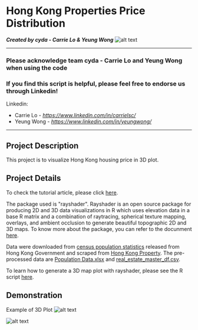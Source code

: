 # Hong Kong Properties Price Distribution
*<b>Created by cyda - Carrie Lo & Yeung Wong</b>*
![alt text](https://2.bp.blogspot.com/-JDCofS2Pvic/WxQCv_XstyI/AAAAAAAAABM/rWHKnG4ItnMULgmO_tWAuGTNL6kAexJlACK4BGAYYCw/s1000/tight%2Bbanner.png)

---------------------------------------------------------------------------------------------
### Please acknowledge <b>team cyda - Carrie Lo and Yeung Wong</b> when using the code

### If you find this script is helpful, please feel free to endorse us through Linkedin!
Linkedin:

* Carrie Lo - *https://www.linkedin.com/in/carrielsc/*
* Yeung Wong - *https://www.linkedin.com/in/yeungwong/*
---------------------------------------------------------------------------------------------
## Project Description
This project is to visualize Hong Kong housing price in 3D plot.

## Project Details
To check the tutorial article, please click [here](https://towardsdatascience.com/introducing-3d-ggplots-with-rayshader-r-c61e27c6f0e9?source=friends_link&sk=211866db685b04d913e760d6f67d9ec2).

The package used is "rayshader". Rayshader is an open source package for producing 2D and 3D data visualizations in R which uses elevation data in a base R matrix and a combination of raytracing, spherical texture mapping, overlays, and ambient occlusion to generate beautiful topographic 2D and 3D maps. To know more about the package, you can refer to the docunment [here](https://www.rayshader.com/).

Data were downloaded from [census population statistics](https://www.censtatd.gov.hk/hkstat/sub/sp150.jsp?productCode=B1130301) released from Hong Kong Government and scraped from [Hong Kong Property](https://app2.hkp.com.hk/tx/default.jsp?lang=zh%27). The pre-processed data are [Population Data.xlsx](https://github.com/cydalytics/HK_Properties_Price_Distribution/blob/master/Population%20Data.xlsx) and [real_estate_master_df.csv](https://github.com/cydalytics/HK_Properties_Price_Distribution/blob/master/real_estate_master_df.csv).

To learn how to generate a 3D map plot with rayshader, please see the R script [here](https://github.com/cydalytics/HK_Properties_Price_Distribution/blob/master/HK_Properties_Price_Distribution.R).

## Demonstration
Example of 3D Plot
![alt text](https://github.com/cydalytics/HK_Properties_Price_Distribution/blob/master/Output/output1.gif)

![alt text](https://github.com/cydalytics/HK_Properties_Price_Distribution/blob/master/Output/output2.gif)
